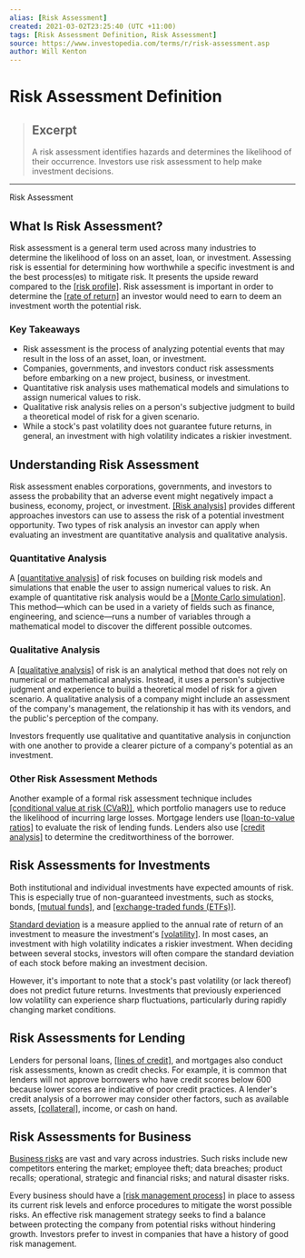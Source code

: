 ```yaml
---
alias: [Risk Assessment]
created: 2021-03-02T23:25:40 (UTC +11:00)
tags: [Risk Assessment Definition, Risk Assessment]
source: https://www.investopedia.com/terms/r/risk-assessment.asp
author: Will Kenton
---
```


# Risk Assessment Definition

> ## Excerpt
> A risk assessment identifies hazards and determines the likelihood of their occurrence. Investors use risk assessment to help make investment decisions.

---

Risk Assessment
## What Is Risk Assessment?

Risk assessment is a general term used across many industries to determine the likelihood of loss on an asset, loan, or investment. Assessing risk is essential for determining how worthwhile a specific investment is and the best process(es) to mitigate risk. It presents the upside reward compared to the [[risk profile]](https://www.investopedia.com/terms/r/risk-profile.asp). Risk assessment is important in order to determine the [[rate of return]](https://www.investopedia.com/terms/r/rateofreturn.asp) an investor would need to earn to deem an investment worth the potential risk.

### Key Takeaways

-   Risk assessment is the process of analyzing potential events that may result in the loss of an asset, loan, or investment.
-   Companies, governments, and investors conduct risk assessments before embarking on a new project, business, or investment.
-   Quantitative risk analysis uses mathematical models and simulations to assign numerical values to risk.
-   Qualitative risk analysis relies on a person's subjective judgment to build a theoretical model of risk for a given scenario.
-   While a stock's past volatility does not guarantee future returns, in general, an investment with high volatility indicates a riskier investment.

## Understanding Risk Assessment

Risk assessment enables corporations, governments, and investors to assess the probability that an adverse event might negatively impact a business, economy, project, or investment. [[Risk analysis]](https://www.investopedia.com/terms/r/risk-analysis.asp) provides different approaches investors can use to assess the risk of a potential investment opportunity. Two types of risk analysis an investor can apply when evaluating an investment are quantitative analysis and qualitative analysis.

### Quantitative Analysis

A [[quantitative analysis]](https://www.investopedia.com/articles/investing/041114/simple-overview-quantitative-analysis.asp) of risk focuses on building risk models and simulations that enable the user to assign numerical values to risk. An example of quantitative risk analysis would be a [[Monte Carlo simulation]](https://www.investopedia.com/terms/m/montecarlosimulation.asp). This method—which can be used in a variety of fields such as finance, engineering, and science—runs a number of variables through a mathematical model to discover the different possible outcomes.

### Qualitative Analysis

A [[qualitative analysis]](https://www.investopedia.com/terms/q/qualitativeanalysis.asp) of risk is an analytical method that does not rely on numerical or mathematical analysis. Instead, it uses a person's subjective judgment and experience to build a theoretical model of risk for a given scenario. A qualitative analysis of a company might include an assessment of the company's management, the relationship it has with its vendors, and the public's perception of the company.

Investors frequently use qualitative and quantitative analysis in conjunction with one another to provide a clearer picture of a company's potential as an investment.

### Other Risk Assessment Methods

Another example of a formal risk assessment technique includes [[conditional value at risk (CVaR)]](https://www.investopedia.com/terms/c/conditional_value_at_risk.asp), which portfolio managers use to reduce the likelihood of incurring large losses. Mortgage lenders use [[loan-to-value ratios]](https://www.investopedia.com/terms/l/loantovalue.asp) to evaluate the risk of lending funds. Lenders also use [[credit analysis]](https://www.investopedia.com/terms/c/creditanalysis.asp) to determine the creditworthiness of the borrower.

## Risk Assessments for Investments

Both institutional and individual investments have expected amounts of risk. This is especially true of non-guaranteed investments, such as stocks, bonds, [[mutual funds]](https://www.investopedia.com/terms/m/mutualfund.asp), and [[exchange-traded funds (ETFs)]](https://www.investopedia.com/terms/e/etf.asp). 

[Standard deviation](https://www.investopedia.com/terms/s/standarddeviation.asp) is a measure applied to the annual rate of return of an investment to measure the investment's [[volatility]](https://www.investopedia.com/terms/v/volatility.asp). In most cases, an investment with high volatility indicates a riskier investment. When deciding between several stocks, investors will often compare the standard deviation of each stock before making an investment decision.

However, it's important to note that a stock's past volatility (or lack thereof) does not predict future returns. Investments that previously experienced low volatility can experience sharp fluctuations, particularly during rapidly changing market conditions.

## Risk Assessments for Lending

Lenders for personal loans, [[lines of credit]](https://www.investopedia.com/terms/l/lineofcredit.asp), and mortgages also conduct risk assessments, known as credit checks. For example, it is common that lenders will not approve borrowers who have credit scores below 600 because lower scores are indicative of poor credit practices. A lender's credit analysis of a borrower may consider other factors, such as available assets, [[collateral]](https://www.investopedia.com/terms/c/collateral.asp), income, or cash on hand.

## Risk Assessments for Business

[Business risks](https://www.investopedia.com/terms/b/businessrisk.asp) are vast and vary across industries. Such risks include new competitors entering the market; employee theft; data breaches; product recalls; operational, strategic and financial risks; and natural disaster risks.

Every business should have a [[risk management process]](https://www.investopedia.com/articles/professionals/021915/risk-management-framework-rmf-overview.asp) in place to assess its current risk levels and enforce procedures to mitigate the worst possible risks. An effective risk management strategy seeks to find a balance between protecting the company from potential risks without hindering growth. Investors prefer to invest in companies that have a history of good risk management.

